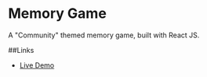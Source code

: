 # Memory Game

A "Community" themed memory game, built with React JS.

##Links
* [Live Demo](https://community-game.herokuapp.com/)
